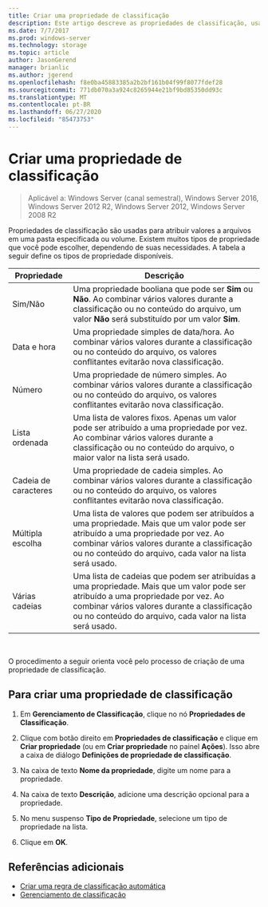 ```yaml
---
title: Criar uma propriedade de classificação
description: Este artigo descreve as propriedades de classificação, usadas para atribuir valores a arquivos em uma pasta especificada ou volume.
ms.date: 7/7/2017
ms.prod: windows-server
ms.technology: storage
ms.topic: article
author: JasonGerend
manager: brianlic
ms.author: jgerend
ms.openlocfilehash: f8e0ba45883385a2b2bf161b04f99f8077fdef28
ms.sourcegitcommit: 771db070a3a924c8265944e21bf9bd85350dd93c
ms.translationtype: MT
ms.contentlocale: pt-BR
ms.lasthandoff: 06/27/2020
ms.locfileid: "85473753"
---
```

# <a name="create-a-classification-property"></a>Criar uma propriedade de classificação

> Aplicável a: Windows Server (canal semestral), Windows Server 2016, Windows Server 2012 R2, Windows Server 2012, Windows Server 2008 R2

Propriedades de classificação são usadas para atribuir valores a arquivos em uma pasta especificada ou volume. Existem muitos tipos de propriedade que você pode escolher, dependendo de suas necessidades. A tabela a seguir define os tipos de propriedade disponíveis.

|Propriedade | Descrição |
| --- | --- |
| Sim/Não | Uma propriedade booliana que pode ser **Sim** ou **Não**. Ao combinar vários valores durante a classificação ou no conteúdo do arquivo, um valor **Não** será substituído por um valor **Sim**. |
| Data e hora | Uma propriedade simples de data/hora. Ao combinar vários valores durante a classificação ou no conteúdo do arquivo, os valores conflitantes evitarão nova classificação. |
| Número | Uma propriedade de número simples. Ao combinar vários valores durante a classificação ou no conteúdo do arquivo, os valores conflitantes evitarão nova classificação. |
| Lista ordenada | Uma lista de valores fixos. Apenas um valor pode ser atribuído a uma propriedade por vez. Ao combinar vários valores durante a classificação ou no conteúdo do arquivo, o maior valor na lista será usado. |
| Cadeia de caracteres | Uma propriedade de cadeia simples. Ao combinar vários valores durante a classificação ou no conteúdo do arquivo, os valores conflitantes evitarão nova classificação. |
| Múltipla escolha | Uma lista de valores que podem ser atribuídos a uma propriedade. Mais que um valor pode ser atribuído a uma propriedade por vez. Ao combinar vários valores durante a classificação ou no conteúdo do arquivo, cada valor na lista será usado. |
| Várias cadeias | Uma lista de cadeias que podem ser atribuídas a uma propriedade. Mais que um valor pode ser atribuído a uma propriedade por vez. Ao combinar vários valores durante a classificação ou no conteúdo do arquivo, cada valor na lista será usado. |

<br />

O procedimento a seguir orienta você pelo processo de criação de uma propriedade de classificação.

## <a name="to-create-a-classification-property"></a>Para criar uma propriedade de classificação

1.  Em **Gerenciamento de Classificação**, clique no nó **Propriedades de Classificação**.

2.  Clique com botão direito em **Propriedades de classificação** e clique em **Criar propriedade** (ou em **Criar propriedade** no painel **Ações**). Isso abre a caixa de diálogo **Definições de propriedade de classificação**.

3.  Na caixa de texto **Nome da propriedade**, digite um nome para a propriedade.

4.  Na caixa de texto **Descrição**, adicione uma descrição opcional para a propriedade.

5.  No menu suspenso **Tipo de Propriedade**, selecione um tipo de propriedade na lista.

6.  Clique em **OK**.

## <a name="additional-references"></a>Referências adicionais

-   [Criar uma regra de classificação automática](create-automatic-classification-rule.md)
-   [Gerenciamento de classificação](classification-management.md)
